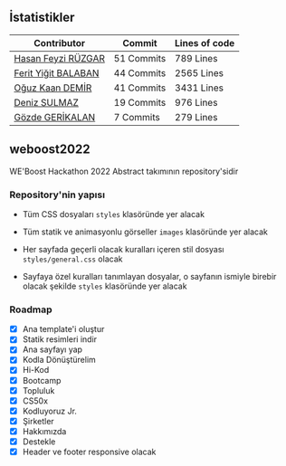 ## İstatistikler

| Contributor | Commit | Lines of code |
| ----------- | ------------ | ------ |
| [Hasan Feyzi RÜZGAR](https://github.com/hruezgar/) | 51 Commits | 789 Lines |
| [Ferit Yiğit BALABAN](https://github.com/fybalaban/) | 44 Commits | 2565 Lines |
| [Oğuz Kaan DEMİR](https://github.com/codeoguz) | 41 Commits | 3431 Lines |
| [Deniz SULMAZ](http://bit.ly/siteds) | 19 Commits | 976 Lines |
| [Gözde GERİKALAN](https://www.linkedin.com/in/gozdegerikalan) | 7 Commits | 279 Lines |

## weboost2022

WE'Boost Hackathon 2022 Abstract takımının repository'sidir

### Repository'nin yapısı

 - Tüm CSS dosyaları ```styles``` klasöründe yer alacak
 - Tüm statik ve animasyonlu görseller ```images``` klasöründe yer alacak

 - Her sayfada geçerli olacak kuralları içeren stil dosyası ```styles/general.css``` olacak
 - Sayfaya özel kuralları tanımlayan dosyalar, o sayfanın ismiyle birebir olacak şekilde ```styles``` klasöründe yer alacak

### Roadmap

 - [x] Ana template'i oluştur
 - [x] Statik resimleri indir
 - [x] Ana sayfayı yap
 - [x] Kodla Dönüştürelim
 - [x] Hi-Kod
 - [x] Bootcamp
 - [x] Topluluk
 - [x] CS50x
 - [x] Kodluyoruz Jr.
 - [x] Şirketler
 - [x] Hakkımızda
 - [x] Destekle
 - [x] Header ve footer responsive olacak

